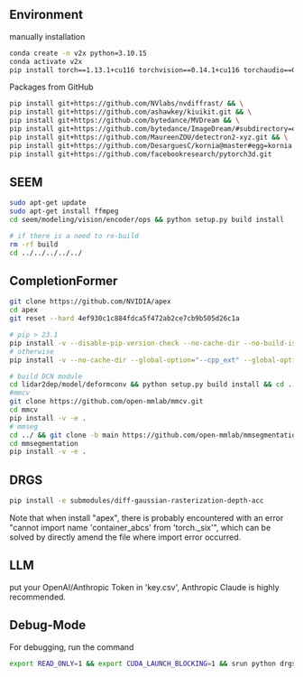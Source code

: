 ## Environment
manually installation
```bash
conda create -n v2x python=3.10.15
conda activate v2x
pip install torch==1.13.1+cu116 torchvision==0.14.1+cu116 torchaudio==0.13.1 --extra-index-url https://download.pytorch.org/whl/cu116
```

Packages from GitHub
```bash
pip install git+https://github.com/NVlabs/nvdiffrast/ && \
pip install git+https://github.com/ashawkey/kiuikit.git && \
pip install git+https://github.com/bytedance/MVDream && \
pip install git+https://github.com/bytedance/ImageDream/#subdirectory=extern/ImageDream && \
pip install git+https://github.com/MaureenZOU/detectron2-xyz.git && \
pip install git+https://github.com/DesarguesC/kornia@master#egg=kornia && \
pip install git+https://github.com/facebookresearch/pytorch3d.git
```


## SEEM
```bash
sudo apt-get update
sudo apt-get install ffmpeg
cd seem/modeling/vision/encoder/ops && python setup.py build install

# if there is a need to re-build
rm -rf build
cd ../../../../../
```

## CompletionFormer
```bash
git clone https://github.com/NVIDIA/apex
cd apex
git reset --hard 4ef930c1c884fdca5f472ab2ce7cb9b505d26c1a

# pip > 23.1
pip install -v --disable-pip-version-check --no-cache-dir --no-build-isolation --config-settings "--build-option=--cpp_ext" --config-settings "--build-option=--cuda_ext" ./
# otherwise
pip install -v --no-cache-dir --global-option="--cpp_ext" --global-option="--cuda_ext" ./ 

# build DCN module
cd lidar2dep/model/deformconv && python setup.py build install && cd ../../../
#mmcv
git clone https://github.com/open-mmlab/mmcv.git
cd mmcv
pip install -v -e .
# mmseg
cd ../ && git clone -b main https://github.com/open-mmlab/mmsegmentation.git
cd mmsegmentation
pip install -v -e .
```

## DRGS
```bash
pip install -e submodules/diff-gaussian-rasterization-depth-acc
```


Note that when install "apex", there is probably encountered with an error "cannot import name 'container_abcs' from 'torch._six'", 
which can be solved by directly amend the file where import error occurred.



## LLM

put your OpenAI/Anthropic Token in 'key.csv', Anthropic Claude is highly recommended.


## Debug-Mode

For debugging, run the command
```bash
export READ_ONLY=1 && export CUDA_LAUNCH_BLOCKING=1 && srun python drgs.py --downsample <downsample scale>
```


